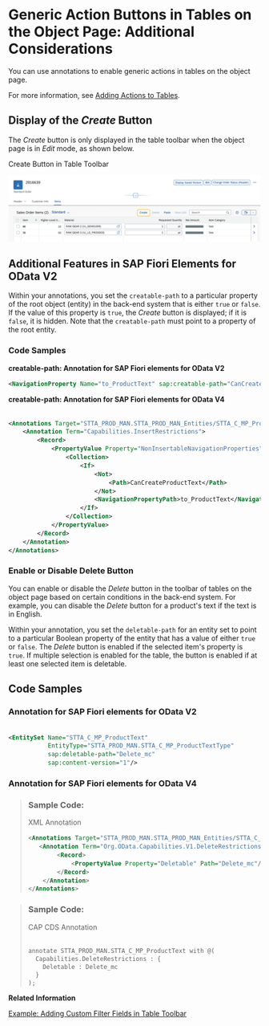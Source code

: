 <!-- loiod27ae998a20a4dbead161e3e7c0ac2e8 -->

# Generic Action Buttons in Tables on the Object Page: Additional Considerations

You can use annotations to enable generic actions in tables on the object page.

For more information, see [Adding Actions to Tables](adding-actions-to-tables-b623e0b.md).



## Display of the *Create* Button

The *Create* button is only displayed in the table toolbar when the object page is in *Edit* mode, as shown below.

   
  
<a name="loiod27ae998a20a4dbead161e3e7c0ac2e8__fig_jgr_c2y_mmb"/>Create Button in Table Toolbar

 ![](images/CreatablePath_ObPTable_1d6a9b1.png "Create Button in Table Toolbar") 



<a name="loiod27ae998a20a4dbead161e3e7c0ac2e8__section_vmh_vbc_ztb"/>

## Additional Features in SAP Fiori Elements for OData V2

Within your annotations, you set the `creatable-path` to a particular property of the root object \(entity\) in the back-end system that is either `true` or `false`. If the value of this property is `true`, the *Create* button is displayed; if it is `false`, it is hidden. Note that the `creatable-path` must point to a property of the root entity.



### Code Samples

 **creatable-path: Annotation for SAP Fiori elements for OData V2** 

```xml
<NavigationProperty Name="to_ProductText" sap:creatable-path="CanCreateProductText".../>
```

 **creatable-path: Annotation for SAP Fiori elements for OData V4** 

```xml

<Annotations Target="STTA_PROD_MAN.STTA_PROD_MAN_Entities/STTA_C_MP_Product">
    <Annotation Term="Capabilities.InsertRestrictions">
        <Record>
            <PropertyValue Property="NonInsertableNavigationProperties">
                <Collection>
                    <If>                                                      
                        <Not>
                            <Path>CanCreateProductText</Path>
                        </Not>
                        <NavigationPropertyPath>to_ProductText</NavigationPropertyPath>
                    </If>
                </Collection>
            </PropertyValue>
        </Record>
    </Annotation>
</Annotations>
```



### Enable or Disable Delete Button

You can enable or disable the *Delete* button in the toolbar of tables on the object page based on certain conditions in the back-end system. For example, you can disable the *Delete* button for a product's text if the text is in English.

Within your annotation, you set the `deletable-path` for an entity set to point to a particular Boolean property of the entity that has a value of either `true` or `false`. The *Delete* button is enabled if the selected item's property is `true`. If multiple selection is enabled for the table, the button is enabled if at least one selected item is deletable.



<a name="loiod27ae998a20a4dbead161e3e7c0ac2e8__section_wmh_vbc_ztb"/>

## Code Samples



### Annotation for SAP Fiori elements for OData V2

```xml

<EntitySet Name="STTA_C_MP_ProductText"
           EntityType="STTA_PROD_MAN.STTA_C_MP_ProductTextType" 
           sap:deletable-path="Delete_mc" 
           sap:content-version="1"/>
```



### Annotation for SAP Fiori elements for OData V4

> ### Sample Code:  
> XML Annotation
> 
> ```xml
> <Annotations Target="STTA_PROD_MAN.STTA_PROD_MAN_Entities/STTA_C_MP_ProductText">
>    <Annotation Term="Org.OData.Capabilities.V1.DeleteRestrictions">
>         <Record>
>             <PropertyValue Property="Deletable" Path="Delete_mc"/>
>         </Record>
>     </Annotation>
> </Annotations>
> 
> ```

> ### Sample Code:  
> CAP CDS Annotation
> 
> ```
> 
> annotate STTA_PROD_MAN.STTA_C_MP_ProductText with @(
>   Capabilities.DeleteRestrictions : {
>     Deletable : Delete_mc
>   }
> );
> ```

**Related Information**  


[Example: Adding Custom Filter Fields in Table Toolbar](example-adding-custom-filter-fields-in-table-toolbar-e34f78f.md "To add custom filter fields in a table toolbar, follow the steps described below:")

